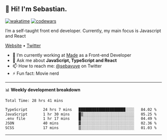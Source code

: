 ## 👋 Hi! I'm Sebastian.

[![wakatime](https://wakatime.com/badge/user/df0036c6-328a-4a39-be9b-e49417ed22a1.svg)](https://wakatime.com/@df0036c6-328a-4a39-be9b-e49417ed22a1)
[![codewars](https://www.codewars.com/users/sebavuye/badges/small)](https://www.codewars.com/users/sebavuye)

I’m a self-taught front end developer. Currently, my main focus is Javascript and React

[Website](https://sebastianvuye.be) • [Twitter](https://twitter.com/sebavuye)

- 🔭 I’m currently working at [Made](https://made.be/) as a Front-end Developer
- 💬 Ask me about **JavaScript, TypeScript and React**
- 📫 How to reach me: [@sebavuye](https://twitter.com/sebavuye) on Twitter
- ⚡ Fun fact: Movie nerd

-------

📊 **Weekly development breakdown**

<!--START_SECTION:waka-->

```txt
Total Time: 28 hrs 41 mins

TypeScript       24 hrs 7 mins   █████████████████████░░░░   84.02 %
JavaScript       1 hr 30 mins    █▒░░░░░░░░░░░░░░░░░░░░░░░   05.25 %
.env file        1 hr 17 mins    █░░░░░░░░░░░░░░░░░░░░░░░░   04.49 %
JSON             40 mins         ▓░░░░░░░░░░░░░░░░░░░░░░░░   02.36 %
SCSS             17 mins         ▒░░░░░░░░░░░░░░░░░░░░░░░░   01.03 %
```

<!--END_SECTION:waka-->
-------

